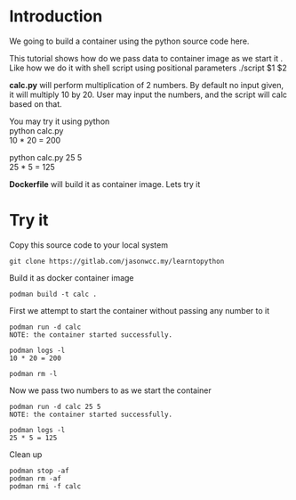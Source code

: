 # Introduction
We going to build a container using the python source code here.

This tutorial shows how do we pass data to container image as we start it . Like how we do it with shell script using positional parameters
./script $1 $2

<b>calc.py</b>  will perform multiplication of 2 numbers. By default no input given, it will multiply 10 by 20. 
User may input the numbers, and the script will calc based on that.

You may try it using python<br>
python calc.py <br>
10 * 20 = 200

python calc.py 25 5 <br>
25 * 5 = 125

<b>Dockerfile</b> will build it as container image. Lets try  it

# Try it
Copy this source code to your local system
```
git clone https://gitlab.com/jasonwcc.my/learntopython 
```

Build it as docker container image 
```
podman build -t calc .
```

First we attempt to start the container without passing any number to it
```
podman run -d calc
NOTE: the container started successfully. 

podman logs -l
10 * 20 = 200

podman rm -l

```

Now we pass two numbers to as we start the container
```
podman run -d calc 25 5
NOTE: the container started successfully. 

podman logs -l
25 * 5 = 125
```

Clean up
``` 
podman stop -af
podman rm -af
podman rmi -f calc
```

